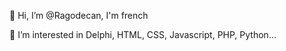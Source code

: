👋 Hi, I’m @Ragodecan, I'm french

👀 I’m interested in Delphi, HTML, CSS, Javascript, PHP, Python...
